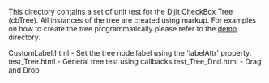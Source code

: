 This directory contains a set of unit test for the Dijit CheckBox Tree (cbTree).All instances of the tree are created using markup. For examples on how to createthe tree programmatically please refer to the [demo](../demos) directory.CustomLabel.html    - Set the tree node label using the 'labelAttr' property.test_Tree.html      - General tree test using callbackstest_Tree_Dnd.html  - Drag and Drop
